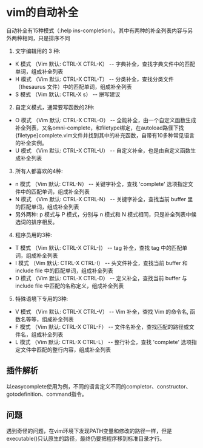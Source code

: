 vim的自动补全
==
自动补全有15种模式（:help ins-completion）。其中有两种的补全列表内容与另外两种相同，只是排序不同

1. 文字编辑用的 3 种:

* K 模式    （Vim 默认: CTRL-X CTRL-K） -- 字典补全，查找字典文件中的匹配单词，组成补全列表
* H 模式    （Vim 默认: CTRL-X CTRL-T） -- 分类补全，查找分类文件（thesaurus 文件）中的匹配单词，组成补全列表
* S 模式    （Vim 默认: CTRL-X s）        -- 拼写建议

2. 自定义模式，通常要写函数的2种:

* O 模式    （Vim 默认: CTRL-X CTRL-O） -- 全能补全，由一个自定义函数生成补全列表，又名omni-complete，和filetype绑定，在autoload路径下找{filetype}complete.vim文件并找到其中的补充函数，自带有10多种常见语言的补全实例。
* U 模式    （Vim 默认: CTRL-X CTRL-U） -- 自定义补全，也是由自定义函数生成补全列表

3. 所有人都喜欢的4种:

* n 模式    （Vim 默认: CTRL-N）        -- 关键字补全，查找 'complete' 选项指定文件中的匹配单词，组成补全列表
* N 模式    （Vim 默认: CTRL-X CTRL-N） -- 关键字补全，查找当前 buffer 里的匹配单词，组成补全列表
* 另外两种: p 模式与 P 模式，分别与 n 模式和 N 模式相同，只是补全列表中候选词的排序相反。

4. 程序员用的3种:

* T 模式    （Vim 默认: CTRL-X CTRL-]） -- tag 补全，查找 tag 中的匹配单词，组成补全列表
* I 模式    （Vim 默认: CTRL-X CTRL-I） -- 头文件补全，查找当前 buffer 和 include file 中的匹配单词，组成补全列表
* D 模式    （Vim 默认: CTRL-X CTRL-D） -- 定义补全，查找当前 buffer 与 include file 中匹配的名称定义，组成补全列表

5. 特殊语境下专用的3种:

* V 模式    （Vim 默认: CTRL-X CTRL-V） -- Vim 补全，查找 Vim 的命令名, 函数名等等，组成补全列表
* F 模式    （Vim 默认: CTRL-X CTRL-F） -- 文件名补全，查找匹配的路径或文件名，组成补全列表
* L 模式    （Vim 默认: CTRL-X CTRL-L） -- 整行补全，查找 'complete' 选项指定文件中匹配的整行内容，组成补全列表

插件解析
--
以easycomplete使用为例，不同的语言定义不同的completor、constructor、gotodefinition、command指令。

问题
--
遇到奇怪的问题，在vim环境下发现PATH变量和修改的路径一样，但是executable()只认原生的路径，最终仍要把程序移到标准目录才行。